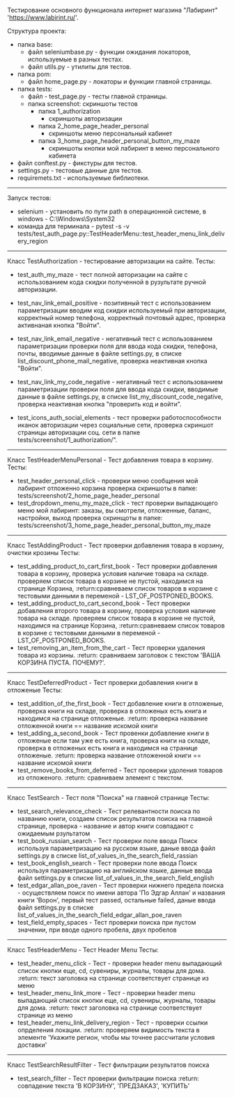 Тестирование основного функционала интернет магазина "Лабиринт"
'https://www.labirint.ru/'.

Структура проекта:

   - папка base:
       - файл seleniumbase.py - функции ожидания локаторов, используемые в разных тестах.
       - файл utils.py - утилиты для тестов.
   - папка pom:
       - файл home_page.py - локаторы и функции главной страницы.
   - папка tests:
      - файл  - test_page.py - тесты главной страницы.
      - папка screenshot: скриншоты тестов
          - папка 1_authorization
              - скриншоты авторизации
          - папка 2_home_page_header_personal
              - скриншоты меню персональный кабинет
          - папка 3_home_page_header_personal_button_my_maze
              - скриншоты кнопки мой лабиринт в меню персонального кабинета
   - файл conftest.py - фикстуры для тестов.
   - settings.py - тестовые данные для тестов.
   - requiremets.txt - используемые библиотеки.

---
Запуск тестов:

 - selenium - установить по пути path в операционной системе, в windows - C:\Windows\System32
 - команда для терминала - pytest -s -v tests/test_auth_page.py::TestHeaderMenu::test_header_menu_link_delivery_region

___
Класс TestAuthorization - тестирование авторизации на сайте.
Тесты:
- test_auth_my_maze - тест полной авторизации на сайте с использованием кода скидки
полученной в рузультате ручной авторизации.

 - test_nav_link_email_positive - позитивный тест с использованием параметризации 
вводим код скидки используемый при авторизации, корректный номер телефона, корректный почтовый адрес,
проверка активнаная кнопка "Войти".

 - test_nav_link_email_negative - негативный тест с использованием параметризации 
проверки поля для ввода кода скидки, телефона, почты, вводимые данные в файле settings.py, 
в списке list_discount_phone_mail_negative, проверка неактивная кнопка "Войти".

 - test_nav_link_my_code_negative - негативный тест с использованием параметризации
проверки поля для ввода кода скидки, вводимые данные в файле settings.py, 
в списке list_my_discount_code_negative, проверка неактивная кнопка "проверить код и войти".

 - test_icons_auth_social_elements - тест проверки работоспособности иканок авторизации через социальные сети,
проверка скриншот страницы авторизации соц. сети в папке tests/screenshot/1_authorization/".

---
Класс TestHeaderMenuPersonal - Тест добавления товара в корзину.
Тесты:
 - test_header_personal_click - проверки меню сообщения мой лабиринт отложенно корзина проверка скриншоты в папке:
 tests/screenshot/2_home_page_header_personal
 - test_dropdown_menu_my_maze_click - тест проверки выпадающего меню мой лабиринт: заказы, вы смотрели, отложенные, баланс, настройки, выход
проверка скринщоты в папке: tests/screenshot/3_home_page_header_personal_button_my_maze

---
Класс TestAddingProduct - Тест проверки добавления товара в корзину, очистки крозины
Тесты:
 - test_adding_product_to_cart_first_book - Тест проверки добавления товара в корзину, проверка условия наличие товара на складе.
проверяем список товара в корзине не пустой, находимся на странице Корзина,
:return:сравневаем список товаров в корзине с тестовыми данными в переменой - LST_OF_POSTPONED_BOOKS.
 - test_adding_product_to_cart_second_book - Тест проверки добавления второго товара в корзину, проверка условия наличие товара на складе.
проверяем список товара в корзине не пустой, находимся на странице Корзина,
:return:сравневаем список товаров в корзине с тестовыми данными в переменой - LST_OF_POSTPONED_BOOKS.
 - test_removing_an_item_from_the_cart - Тест проверки удаления товара из корзины.
:return: сравниваем заголовок с текстом 'ВАША КОРЗИНА ПУСТА. ПОЧЕМУ?'.

---
Класс TestDeferredProduct - Тест проверки добавления книги в отложеные
Тесты:
 - test_addition_of_the_first_book - Тест добавление книги в отложеные, проверка книги на складе,
проверка в отложеных есть книга и находимся на странице отложеные.
:return: проверка название отложенной книги == название искомой книги
 - test_adding_a_second_book - Тест провенки добавление книги в отложеные если там уже есть книга,
проверка книги на складе, проверка в отложеных есть книга и находимся на странице отложеные.
:return: проверка название отложенной книги == название искомой книги
 - test_remove_books_from_deferred - Тест проверки удоления товаров из отложеного.
:return: сравниваем элемент с текстом.

---
Класс TestSearch - Тест поля "Поиска" на главной странице
Тесты:
 - test_search_relevance_check - Тест релевантности поиска по названию книги,
создаем список результатов поиска на главной странице, проверка - название и автор книги совпадают с ожидаемым рзультатом
 - test_book_russian_search - Тест проверки поле ввода Поиск используя параметризацию на русском языке,
даные ввода файл settings.py в списке list_of_values_in_the_search_field_rassian
 - test_book_english_search - Тест проверки поле ввода Поиск используя параметризацию на английском языке,
данные ввода файл settings.py в списке list_of_values_in_the_search_field_english
 - test_edgar_allan_poe_raven - Тест проверки нижнего предела поиска - осуществляем поиск по имени автора 'По Эдгар Аллан' и
названия книги 'Ворон', первый тест passed, остальные failed,
даные ввода файл settings.py в списке list_of_values_in_the_search_field_edgar_allan_poe_raven
 - test_field_empty_spaces - Тест проверки поиска при пустом значении, при вводе одного пробела, двух пробелов

---
Класс TestHeaderMenu - Тест Header Menu
Тесты:
 - test_header_menu_click - Тест - проверки header menu выпадающий список кнопки еще, cd, сувениры, журналы, товары для дома.
:return: текст заголовка на странице соответствует странице из меню
 - test_header_menu_link_more - Тест - проверки header menu выпадающий список кнопки еще, cd, сувениры, журналы, товары для дома.
:return: текст заголовка на странице соответствует странице из меню
 - test_header_menu_link_delivery_region - Тест - проверки ссылки опрделения локации.
:return: проверяем видимость текста в элементе 'Укажите регион, чтобы мы точнее рассчитали условия доставки'

---
Класс TestSearchResultFilter - Тест фильтрации результатов поиска
 - test_search_filter - Тест проверки фильтрации поиска
:return: совпадение текста 'В КОРЗИНУ', 'ПРЕДЗАКАЗ', 'КУПИТЬ'
